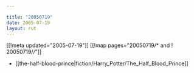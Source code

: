 ```yaml
---

title: "20050719"
date: 2005-07-19
layout: rut
---
```


[[!meta updated="2005-07-19"]]
[[!map pages="20050719/* and ! 20050719/*/*"]]
* [[the-half-blood-prince|fiction/Harry_Potter/The_Half_Blood_Prince]]
